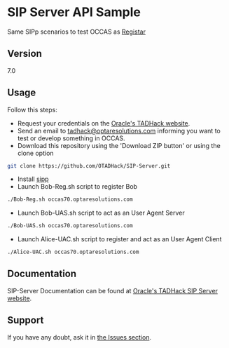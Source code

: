 SIP Server API Sample
=========

Same SIPp scenarios to test OCCAS as [Registar](http://docs.oracle.com/cd/E49461_01/doc.70/e52859/inf_proxyregistrar.htm#CASCG269)

Version
----

7.0

Usage
----

Follow this steps:

+ Request your credentials on the [Oracle's TADHack website](http://tadhack.optaresolutions.com).
+ Send an email to tadhack@optaresolutions.com informing you want to test or develop something in OCCAS. 
+ Download this repository using the 'Download ZIP button' or using the clone option

```sh
git clone https://github.com/OTADHack/SIP-Server.git
```

+ Install [sipp](https://github.com/SIPp/sipp)
+ Launch Bob-Reg.sh script to register Bob

```sh
./Bob-Reg.sh occas70.optaresolutions.com
```

+ Launch Bob-UAS.sh script to act as an User Agent Server

```sh
./Bob-UAS.sh occas70.optaresolutions.com
```

+ Launch Alice-UAC.sh script to register and act as an User Agent Client

```sh
./Alice-UAC.sh occas70.optaresolutions.com
```

Documentation
----

SIP-Server Documentation can be found at [Oracle's TADHack SIP Server website](http://tadhack.optaresolutions.com/).

Support
----

If you have any doubt, ask it in [the Issues section](https://github.com/OTADHack/SIP-Server/issues).
